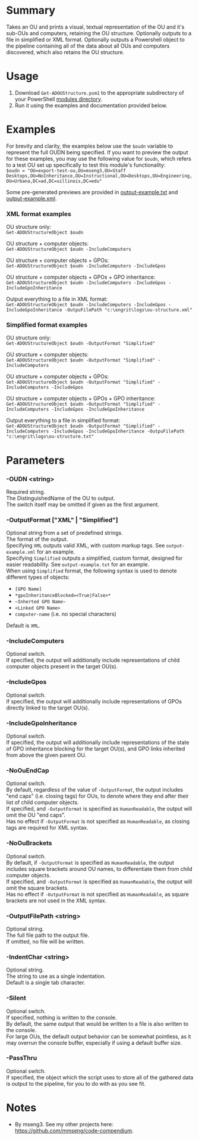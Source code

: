 # Summary
Takes an OU and prints a visual, textual representation of the OU and it's sub-OUs and computers, retaining the OU structure. Optionally outputs to a file in simplified or XML format. Optionally outputs a Powershell object to the pipeline containing all of the data about all OUs and computers discovered, which also retains the OU structure.  

# Usage
1. Download `Get-ADOUStructure.psm1` to the appropriate subdirectory of your PowerShell [modules directory](https://github.com/engrit-illinois/how-to-install-a-custom-powershell-module).
2. Run it using the examples and documentation provided below.

# Examples
For brevity and clarity, the examples below use the `$oudn` variable to represent the full OUDN being specified. If you want to preview the output for these examples, you may use the following value for `$oudn`, which refers to a test OU set up specifically to test this module's functionality:  
`$oudn = "OU=export-test-ou,OU=mseng3,OU=Staff Desktops,OU=NoInheritance,OU=Instructional,OU=Desktops,OU=Engineering,OU=Urbana,DC=ad,DC=uillinois,DC=edu"`  

Some pre-generated previews are provided in [output-example.txt](output-example.txt) and [output-example.xml](output-example.xml).  

### XML format examples

OU structure only:  
`Get-ADOUStructureObject $oudn`  

OU structure + computer objects:  
`Get-ADOUStructureObject $oudn -IncludeComputers`  

OU structure + computer objects + GPOs:  
`Get-ADOUStructureObject $oudn -IncludeComputers -IncludeGpos`  

OU structure + computer objects + GPOs + GPO inheritance:  
`Get-ADOUStructureObject $oudn -IncludeComputers -IncludeGpos -IncludeGpoInheritance`  

Output everything to a file in XML format:  
`Get-ADOUStructureObject $oudn -IncludeComputers -IncludeGpos -IncludeGpoInheritance -OutpuFilePath "c:\engrit\logs\ou-structure.xml"`  

### Simplified format examples

OU structure only:  
`Get-ADOUStructureObject $oudn -OutputFormat "Simplified"`  

OU structure + computer objects:  
`Get-ADOUStructureObject $oudn -OutputFormat "Simplified" -IncludeComputers`  

OU structure + computer objects + GPOs:  
`Get-ADOUStructureObject $oudn -OutputFormat "Simplified" -IncludeComputers -IncludeGpos`  

OU structure + computer objects + GPOs + GPO inheritance:  
`Get-ADOUStructureObject $oudn -OutputFormat "Simplified" -IncludeComputers -IncludeGpos -IncludeGpoInheritance`  

Output everything to a file in simplified format:  
`Get-ADOUStructureObject $oudn -OutputFormat "Simplified" -IncludeComputers -IncludeGpos -IncludeGpoInheritance -OutpuFilePath "c:\engrit\logs\ou-structure.txt"`  

# Parameters

### -OUDN \<string\>
Required string.  
The DistinguishedName of the OU to output.  
The switch itself may be omitted if given as the first argument.  

### -OutputFormat ["XML" | "Simplified"]
Optional string from a set of predefined strings.  
The format of the output.  
Specifying `XML` outputs valid XML, with custom markup tags. See `output-example.xml` for an example.  
Specifying `Simplified` outputs a simplified, custom format, designed for easier readability. See `output-example.txt` for an example.  
When using `Simplified` format, the following syntax is used to denote different types of objects:
  - `[GPO Name]`
  - `*gpoInheritanceBlocked=<True|False>*`
  - `~Inherted GPO Name~`
  - `<Linked GPO Name>`
  - `computer-name` (i.e. no special characters)

Default is `XML`.  

### -IncludeComputers
Optional switch.  
If specified, the output will additionally include representations of child computer objects present in the target OU(s).  

### -IncludeGpos
Optional switch.  
If specified, the output will additionally include representations of GPOs directly linked to the target OU(s).  

### -IncludeGpoInheritance
Optional switch.  
If specified, the output will additionally include representations of the state of GPO inheritance blocking for the target OU(s), and GPO links inherited from above the given parent OU.  

### -NoOuEndCap
Optional switch.  
By default, regardless of the value of `-OutputFormat`, the output includes "end caps" (i.e. closing tags) for OUs, to denote where they end after their list of child computer objects.  
If specified, and `-OutputFormat` is specified as `HumanReadable`, the output will omit the OU "end caps".  
Has no effect if `-OutputFormat` is not specified as `HumanReadable`, as closing tags are required for XML syntax.  

### -NoOuBrackets
Optional switch.  
By default, if `-OutputFormat` is specified as `HumanReadable`, the output includes square brackets around OU names, to differentiate them from child computer objects.  
If specified, and `-OutputFormat` is specified as `HumanReadable`, the output will omit the square brackets.  
Has no effect if `-OutputFormat` is not specified as `HumanReadable`, as square brackets are not used in the XML syntax.  

### -OutputFilePath \<string\>
Optional string.  
The full file path to the output file.  
If omitted, no file will be written.  

### -IndentChar \<string\>
Optional string.  
The string to use as a single indentation.  
Default is a single tab character.  

### -Silent
Optional switch.  
If specified, nothing is written to the console.  
By default, the same output that would be written to a file is also written to the console.  
For large OUs, the default output behavior can be somewhat pointless, as it may overrun the console buffer, especially if using a default buffer size.  

### -PassThru
Optional switch.  
If specified, the object which the script uses to store all of the gathered data is output to the pipeline, for you to do with as you see fit.  

# Notes
- By mseng3. See my other projects here: https://github.com/mmseng/code-compendium.
